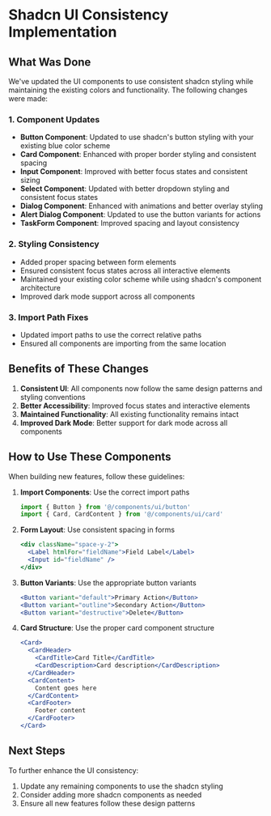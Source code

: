 # Shadcn UI Consistency Implementation

## What Was Done

We've updated the UI components to use consistent shadcn styling while maintaining the existing colors and functionality. The following changes were made:

### 1. Component Updates

- **Button Component**: Updated to use shadcn's button styling with your existing blue color scheme
- **Card Component**: Enhanced with proper border styling and consistent spacing
- **Input Component**: Improved with better focus states and consistent sizing
- **Select Component**: Updated with better dropdown styling and consistent focus states
- **Dialog Component**: Enhanced with animations and better overlay styling
- **Alert Dialog Component**: Updated to use the button variants for actions
- **TaskForm Component**: Improved spacing and layout consistency

### 2. Styling Consistency

- Added proper spacing between form elements
- Ensured consistent focus states across all interactive elements
- Maintained your existing color scheme while using shadcn's component architecture
- Improved dark mode support across all components

### 3. Import Path Fixes

- Updated import paths to use the correct relative paths
- Ensured all components are importing from the same location

## Benefits of These Changes

1. **Consistent UI**: All components now follow the same design patterns and styling conventions
2. **Better Accessibility**: Improved focus states and interactive elements
3. **Maintained Functionality**: All existing functionality remains intact
4. **Improved Dark Mode**: Better support for dark mode across all components

## How to Use These Components

When building new features, follow these guidelines:

1. **Import Components**: Use the correct import paths
   ```javascript
   import { Button } from '@/components/ui/button'
   import { Card, CardContent } from '@/components/ui/card'
   ```

2. **Form Layout**: Use consistent spacing in forms
   ```jsx
   <div className="space-y-2">
     <Label htmlFor="fieldName">Field Label</Label>
     <Input id="fieldName" />
   </div>
   ```

3. **Button Variants**: Use the appropriate button variants
   ```jsx
   <Button variant="default">Primary Action</Button>
   <Button variant="outline">Secondary Action</Button>
   <Button variant="destructive">Delete</Button>
   ```

4. **Card Structure**: Use the proper card component structure
   ```jsx
   <Card>
     <CardHeader>
       <CardTitle>Card Title</CardTitle>
       <CardDescription>Card description</CardDescription>
     </CardHeader>
     <CardContent>
       Content goes here
     </CardContent>
     <CardFooter>
       Footer content
     </CardFooter>
   </Card>
   ```

## Next Steps

To further enhance the UI consistency:

1. Update any remaining components to use the shadcn styling
2. Consider adding more shadcn components as needed
3. Ensure all new features follow these design patterns 